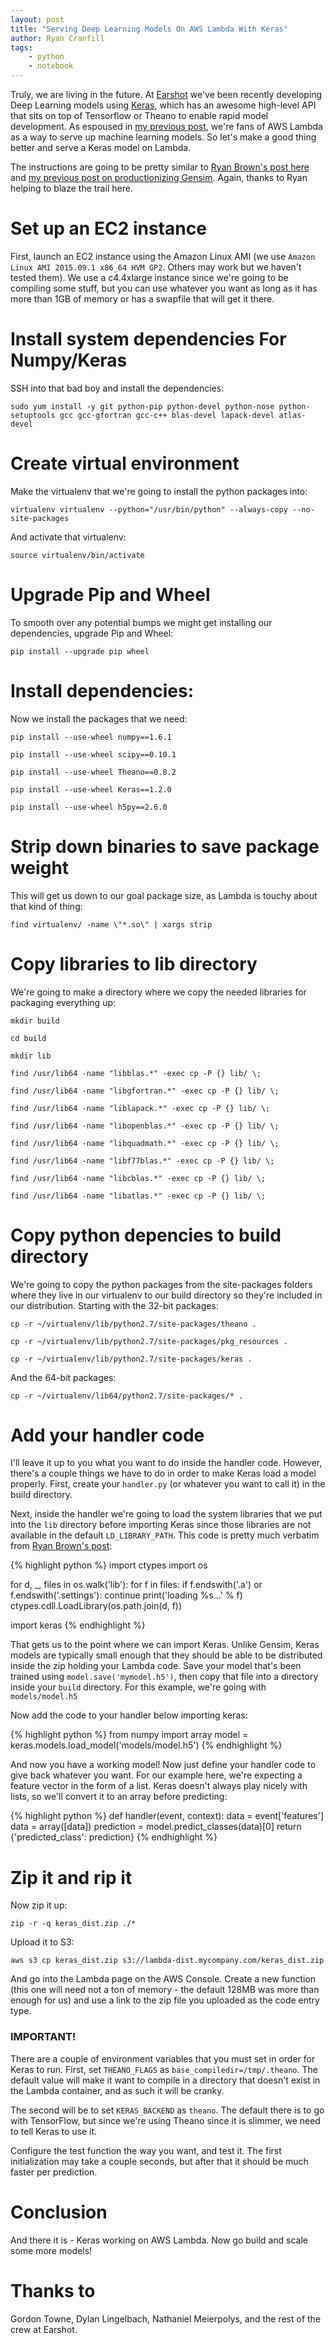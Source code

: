 ```yaml
---
layout: post
title: "Serving Deep Learning Models On AWS Lambda With Keras"
author: Ryan Cranfill
tags:
    - python
    - notebook
--- 
```

Truly, we are living in the future. At [Earshot](www.earshotinc.com) we've been recently developing Deep Learning models using [Keras](https://keras.io/), which has an awesome high-level API that sits on top of Tensorflow or Theano to enable rapid model development. As espoused in [my previous post](gensim-aws-lambda), we're fans of AWS Lambda as a way to serve up machine learning models. So let's make a good thing better and serve a Keras model on Lambda. 

The instructions are going to be pretty similar to [Ryan Brown's post here](https://serverlesscode.com/post/deploy-scikitlearn-on-lamba/) and [my previous post on productionizing Gensim](gensim-aws-lambda). Again, thanks to Ryan helping to blaze the trail here.

# Set up an EC2 instance

First, launch an EC2 instance using the Amazon Linux AMI (we use `Amazon Linux AMI 2015.09.1 x86_64 HVM GP2`. Others may work but we haven't tested them). We use a c4.4xlarge instance since we're going to be compiling some stuff, but you can use whatever you want as long as it has more than 1GB of memory or has a swapfile that will get it there.

# Install system dependencies For Numpy/Keras

SSH into that bad boy and install the dependencies:

`sudo yum install -y git python-pip python-devel python-nose python-setuptools gcc gcc-gfortran gcc-c++ blas-devel lapack-devel atlas-devel`

# Create virtual environment

Make the virtualenv that we're going to install the python packages into:

`virtualenv virtualenv --python="/usr/bin/python" --always-copy --no-site-packages`

And activate that virtualenv:

`source virtualenv/bin/activate`

# Upgrade Pip and Wheel

To smooth over any potential bumps we might get installing our dependencies, upgrade Pip and Wheel:

`pip install --upgrade pip wheel`

# Install dependencies:

Now we install the packages that we need:

`pip install --use-wheel numpy==1.6.1`

`pip install --use-wheel scipy==0.10.1`

`pip install --use-wheel Theano==0.8.2`

`pip install --use-wheel Keras==1.2.0`

`pip install --use-wheel h5py==2.6.0`

# Strip down binaries to save package weight

This will get us down to our goal package size, as Lambda is touchy about that kind of thing: 

`find virtualenv/ -name \"*.so\" | xargs strip` 

# Copy libraries to lib directory

We're going to make a directory where we copy the needed libraries for packaging everything up:

`mkdir build`

`cd build`

`mkdir lib`

`find /usr/lib64 -name "libblas.*" -exec cp -P {} lib/ \;`

`find /usr/lib64 -name "libgfortran.*" -exec cp -P {} lib/ \;`

`find /usr/lib64 -name "liblapack.*" -exec cp -P {} lib/ \;`

`find /usr/lib64 -name "libopenblas.*" -exec cp -P {} lib/ \;`

`find /usr/lib64 -name "libquadmath.*" -exec cp -P {} lib/ \;`

`find /usr/lib64 -name "libf77blas.*" -exec cp -P {} lib/ \;`

`find /usr/lib64 -name "libcblas.*" -exec cp -P {} lib/ \;`

`find /usr/lib64 -name "libatlas.*" -exec cp -P {} lib/ \;`

# Copy python depencies to build directory

We're going to copy the python packages from the site-packages folders where they live in our virtualenv to our build directory so they're included in our distribution. Starting with the 32-bit packages:

`cp -r ~/virtualenv/lib/python2.7/site-packages/theano .`

`cp -r ~/virtualenv/lib/python2.7/site-packages/pkg_resources .`

`cp -r ~/virtualenv/lib/python2.7/site-packages/keras .`

And the 64-bit packages:

`cp -r ~/virtualenv/lib64/python2.7/site-packages/* .`

# Add your handler code

I'll leave it up to you what you want to do inside the handler code. However, there's a couple things we have to do in order to make Keras load a model properly. First, create your `handler.py` (or whatever you want to call it) in the build directory.

Next, inside the handler we're going to load the system libraries that we put into the `lib` directory before importing Keras since those libraries are not available in the default `LD_LIBRARY_PATH`. This code is pretty much verbatim from [Ryan Brown's post](https://serverlesscode.com/post/deploy-scikitlearn-on-lamba/):

{% highlight python %}
import ctypes
import os

for d, _, files in os.walk('lib'):
    for f in files:
        if f.endswith('.a') or f.endswith('.settings'):
            continue
        print('loading %s...' % f)
        ctypes.cdll.LoadLibrary(os.path.join(d, f))

import keras
{% endhighlight %}

That gets us to the point where we can import Keras. Unlike Gensim, Keras models are typically small enough that they should be able to be distributed inside the zip holding your Lambda code. Save your model that's been trained using `model.save('mymodel.h5')`, then copy that file into a directory inside your `build` directory. For this example, we're going with `models/model.h5`

Now add the code to your handler below importing keras:

{% highlight python %}
from numpy import array
model = keras.models.load_model('models/model.h5')
{% endhighlight %}

And now you have a working model! Now just define your handler code to give back whatever you want. For our example here, we're expecting a feature vector in the form of a list. Keras doesn't always play nicely with lists, so we'll convert it to an array before predicting:

{% highlight python %}
def handler(event, context):
    data = event['features']
    data = array([data])
    prediction = model.predict_classes(data)[0]
    return {'predicted_class': prediction}
{% endhighlight %}

# Zip it and rip it

Now zip it up:

`zip -r -q keras_dist.zip ./*`

Upload it to S3:

`aws s3 cp keras_dist.zip s3://lambda-dist.mycompany.com/keras_dist.zip`

And go into the Lambda page on the AWS Console. Create a new function (this one will need not a ton of memory - the default 128MB was more than enough for us) and use a link to the zip file you uploaded as the code entry type.

### IMPORTANT!

There are a couple of environment variables that you must set in order for Keras to run. First, set `THEANO_FLAGS` as `base_compiledir=/tmp/.theano`. The default value will make it want to compile in a directory that doesn't exist in the Lambda container, and as such it will be cranky.

The second will be to set `KERAS_BACKEND` as `theano`. The default there is to go with TensorFlow, but since we're using Theano since it is slimmer, we need to tell Keras to use it.

Configure the test function the way you want, and test it. The first initialization may take a couple seconds, but after that it should be much faster per prediction.

# Conclusion

And there it is - Keras working on AWS Lambda. Now go build and scale some more models!

# Thanks to

Gordon Towne, Dylan Lingelbach, Nathaniel Meierpolys, and the rest of the crew
at Earshot.

